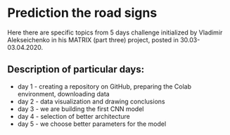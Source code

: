 # Prediction the road signs 

Here there are specific topics from 5 days challenge initialized by Vladimir Alekseichenko
in his MATRIX (part three) project, posted in 30.03-03.04.2020. 

## Description of particular days:

* day 1 - creating a repository on GitHub, preparing the Colab environment, downloading data
* day 2 - data visualization and drawing conclusions
* day 3 - we are building the first CNN model
* day 4 - selection of better architecture
* day 5 - we choose better parameters for the model
